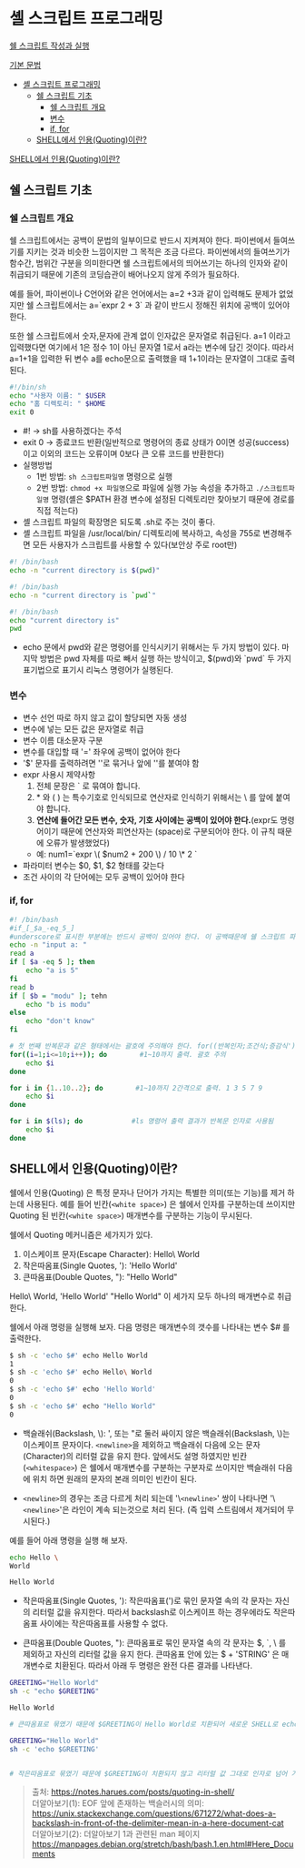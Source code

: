 # 셸 스크립트 프로그래밍

[쉘 스크립트 작성과 실행](#쉘-스크립트-작성과-실행)

[기본 문법](#기본-문법들--필요할-때마다-공부하기)
- [셸 스크립트 프로그래밍](#셸-스크립트-프로그래밍)
  - [쉘 스크립트 기초](#쉘-스크립트-기초)
    - [쉘 스크립트 개요](#쉘-스크립트-개요)
    - [변수](#변수)
    - [if, for](#if-for)
  - [SHELL에서 인용(Quoting)이란?](#shell에서-인용quoting이란)

[SHELL에서 인용(Quoting)이란?](#shell에서-인용quoting이란)

## 쉘 스크립트 기초

### 쉘 스크립트 개요 

쉘 스크립트에서는 공백이 문법의 일부이므로 반드시 지켜져야 한다. 파이썬에서 들여쓰기를 지키는 것과 비슷한 느낌이지만 그 목적은 조금 다르다. 파이썬에서의 들여쓰기가 함수간, 범위간 구분을 의미한다면 쉘 스크립트에서의 띄어쓰기는 하나의 인자와 같이 취급되기 때문에 기존의 코딩습관이 배어나오지 않게 주의가 필요하다.

예를 들어, 파이썬이나 C언어와 같은 언어에서는 a=2 +3과 같이 입력해도 문제가 없었지만 쉘 스크립트에서는 a=\`expr 2 + 3\` 과 같이 반드시 정해진 위치에 공백이 있어야 한다.


또한 쉘 스크립트에서 숫자,문자에 관계 없이 인자값은 문자열로 취급된다. a=1 이라고 입력했다면 여기에서 1은 정수 1이 아닌 문자열 1로서 a라는 변수에 담긴 것이다. 따라서 a=1+1을 입력한 뒤 변수 a를 echo문으로 출력했을 때 1+1이라는 문자열이 그대로 출력된다. 


```bash
#!/bin/sh
echo "사용자 이름: " $USER
echo "홈 디렉토리: " $HOME
exit 0 
```
* #! -> sh를 사용하겠다는 주석 
* exit 0 -> 종료코드 반환(일반적으로 명령어의 종료 상태가 0이면 성공(success)이고 이외의 코드는 오류이며 0보다 큰 오류 코드를 반환한다)
* 실행방법
  * 1번 방법: `sh 스크립트파일명` 명령으로 실행
  * 2번 방법: `chmod +x 파일명`으로 파일에 실행 가능 속성을 추가하고 `./스크립트파일명` 명령(셸은 $PATH 환경 변수에 설정된 디렉토리만 찾아보기 때문에 경로를 직접 적는다)
* 셸 스크립트 파일의 확장명은 되도록 .sh로 주는 것이 좋다.
* 셸 스크립트 파일을 /usr/local/bin/ 디렉토리에 복사하고, 속성을 755로 변경해주면 모든 사용자가 스크립트를 사용할 수 있다(보안상 주로 root만)

```bash
#! /bin/bash
echo -n "current directory is $(pwd)"
```

```bash
#! /bin/bash
echo -n "current directory is `pwd`"
```

```bash
#! /bin/bash
echo "current directory is"
pwd
```
* echo 문에서 pwd와 같은 명령어를 인식시키기 위해서는 두 가지 방법이 있다. 마지막 방법은 pwd 자체를 따로 빼서 실행 하는 방식이고, $(pwd)와 \`pwd\` 두 가지 표기법으로 표기시 리눅스 명령어가 실행된다.

### 변수
  * 변수 선언 따로 하지 않고 값이 할당되면 자동 생성
  * 변수에 넣는 모든 값은 문자열로 취급
  * 변수 이름 대소문자 구분
  * 변수를 대입할 때 '=' 좌우에 공백이 없어야 한다
  * '$' 문자를 출력하려면 ''로 묶거나 앞에 '\'를 붙여야 함
  * expr 사용시 제약사항
    1. 전체 문장은 ` 로 묶여야 합니다.
    2. \* 와 ( ) 는 특수기호로 인식되므로 연산자로 인식하기 위해서는 \ 를 앞에 붙여야 합니다.
    3. **연산에 들어간 모든 변수, 숫자, 기호 사이에는 공백이 있어야 한다.**(expr도 명령어이기 때문에 연산자와 피연산자는 (space)로 구분되어야 한다. 이 규칙 때문에 오류가 발생했었다)
    * 예: num1=&#96;expr \\( $num2 + 200 \\) / 10 \\* 2 &#96;
  * 파라미터 변수는 $0, $1, $2 형태를 갖는다 
  * 조건 사이의 각 단어에는 모두 공백이 있어야 한다   

### if, for 
```bash
#! /bin/bash
#if_[_$a_-eq_5_]
#underscore로 표시한 부분에는 반드시 공백이 있어야 한다. 이 공백때문에 쉘 스크립트 파일을 실행시 오류가 빈번히 발생하기 때문에 항상 주의해야 한다.
echo -n "input a: "
read a
if [ $a -eq 5 ]; then
    echo "a is 5"
fi
read b
if [ $b = "modu" ]; tehn
    echo "b is modu"
else
    echo "don't know"
fi 

# 첫 번째 반복문과 같은 형태에서는 괄호에 주의해야 한다. for((반복인자;조건식;증감식'))의 형태를 지켜야 한다. 
for((i=1;i<=10;i++)); do        #1~10까지 출력. 괄호 주의
    echo $i
done

for i in {1..10..2}; do        #1~10까지 2간격으로 출력. 1 3 5 7 9
    echo $i
done

for i in $(ls); do            #ls 명령어 출력 결과가 반복문 인자로 사용됨
    echo $i
done
```

## SHELL에서 인용(Quoting)이란?

쉘에서 인용(Quoting) 은 특정 문자나 단어가 가지는 특별한 의미(또는 기능)를 제거 하는데 사용된다. 예를 들어 빈칸(`<white space>`) 은 쉘에서 인자를 구분하는데 쓰이지만 Quoting 된 빈칸(`<white space>`) 매개변수를 구분하는 기능이 무시된다.

쉘에서 Quoting 메커니즘은 세가지가 있다.

1. 이스케이프 문자(Escape Character): Hello\ World
2. 작은따옴표(Single Quotes, '): 'Hello World'
3. 큰따옴표(Double Quotes, "): "Hello World"

Hello\ World, 'Hello World' "Hello World" 이 세가지 모두 하나의 매개변수로 취급 한다.

쉘에서 아래 명령을 실행해 보자. 다음 명령은 매개변수의 갯수를 나타내는 변수 $# 를 출력한다.

```sh
$ sh -c 'echo $#' echo Hello World
1
$ sh -c 'echo $#' echo Hello\ World
0
$ sh -c 'echo $#' echo 'Hello World'
0
$ sh -c 'echo $#' echo "Hello World"
0
```

* 백슬래쉬(Backslash, \\): ', 또는 "로 둘러 싸이지 않은 백슬래쉬(Backslash, \\)는 이스케이프 문자이다. `<newline>`을 제외하고 백슬래쉬 다음에 오는 문자(Character)의 리터럴 값을 유지 한다. 앞에서도 설명 하였지만 빈칸(`<whitespace>`) 은 쉘에서 매개변수를 구분하는 구분자로 쓰이지만 백슬래쉬 다음에 위치 하면 원래의 문자의 본래 의미인 빈칸이 된다.

* `<newline>`의 경우는 조금 다르게 처리 되는데 '\\`<newline>`' 쌍이 나타나면 '\\`<newline>`'은 라인이 계속 되는것으로 처리 된다. (즉 입력 스트림에서 제거되어 무시된다.)

예를 들어 아래 명령을 실행 해 보자.
```sh
echo Hello \
World

Hello World
```

* 작은따옴표(Single Quotes, '): 작은따옴표(')로 묶인 문자열 속의 각 문자는 자신의 리터럴 값을 유지한다. 따라서 backslash로 이스케이프 하는 경우에라도 작은따옴표 사이에는 작은따옴표를 사용할 수 없다.

* 큰따옴표(Double Quotes, "): 큰따옴표로 묶인 문자열 속의 각 문자는 $, `, \ 를 제외하고 자신의 리터럴 값을 유지 한다. 큰따옴표 안에 있는 $ + 'STRING' 은 매개변수로 치환된다. 따라서 아래 두 명령은 완전 다른 결과를 나타낸다.

```sh
GREETING="Hello World" 
sh -c "echo $GREETING"

Hello World

# 큰따옴표로 묶였기 때문에 $GREETING이 Hello World로 치환되어 새로운 SHELL로 echo Hello World가 전달된다. 따라서 명령의 결과로 Hello World 출력된다.

GREETING="Hello World" 
sh -c 'echo $GREETING'


# 작은따옴표로 묶였기 때문에 $GREETING이 치환되지 않고 리터럴 값 그대로 인자로 넘어 가 새로운 쉘 에서 echo $GREETING 명령이 실행 되지만 새로운 쉘에서는 $GREETING 변수가 정의 되어 있지 않으므로 빈라인이 출력된다.
```

> 출처: https://notes.harues.com/posts/quoting-in-shell/  
> 더알아보기(1): EOF 앞에 존재하는 백슬러시의 의미: https://unix.stackexchange.com/questions/671272/what-does-a-backslash-in-front-of-the-delimiter-mean-in-a-here-document-cat   
> 더알아보기(2): 더알아보기 1과 관련된 man 페이지 https://manpages.debian.org/stretch/bash/bash.1.en.html#Here_Documents 
